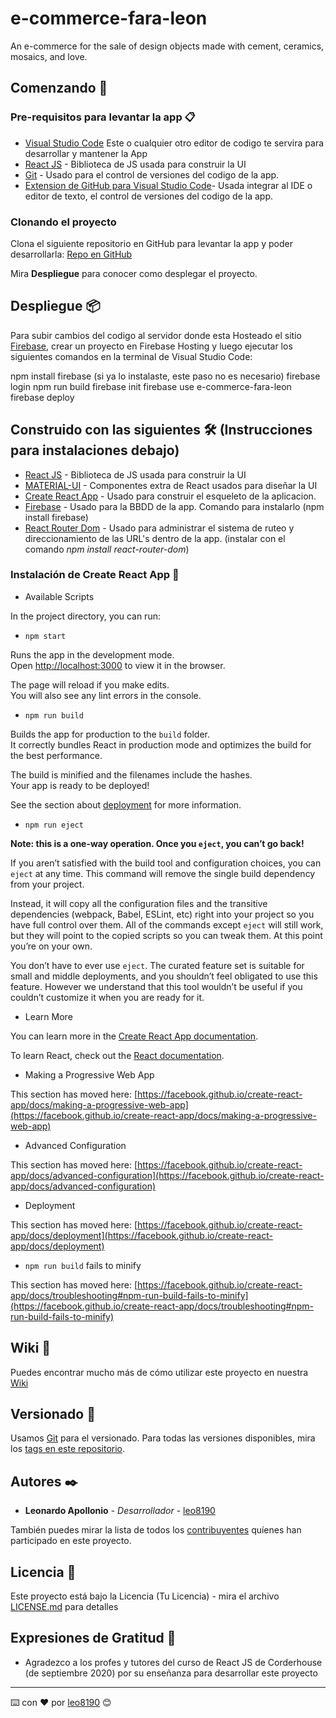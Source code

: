 # e-commerce-fara-leon

An e-commerce for the sale of design objects made with cement, ceramics, mosaics, and love.

## Comenzando 🚀
### Pre-requisitos para levantar la app 📋

* [Visual Studio Code](https://code.visualstudio.com/) Este o cualquier otro editor de codigo te servira para desarrollar y mantener la App
* [React JS](https://es.reactjs.org/) - Biblioteca de JS usada para construir la UI
* [Git](https://git-scm.com/downloads) - Usado para el control de versiones del codigo de la app.
* [Extension de GitHub para Visual Studio Code]()- Usada integrar al IDE o editor de texto, el control de versiones del codigo de la app.

### Clonando el proyecto

Clona el siguiente repositorio en GitHub para levantar la app y poder desarrollarla:
[Repo en GitHub](c/leo8190/e-commerce-fara-leon)

Mira **Despliegue** para conocer como desplegar el proyecto.

## Despliegue 📦

Para subir cambios del codigo al servidor donde esta Hosteado el sitio [Firebase](https://e-commerce-fara-leon.web.app/), crear un proyecto en Firebase Hosting y luego ejecutar los siguientes comandos en la terminal de Visual Studio Code:

npm install firebase (si ya lo instalaste, este paso no es necesario)
firebase login
npm run build
firebase init
firebase use e-commerce-fara-leon
firebase deploy

## Construido con las siguientes 🛠️ (Instrucciones para instalaciones debajo)

* [React JS](https://es.reactjs.org/) - Biblioteca de JS usada para construir la UI
* [MATERIAL-UI](https://material-ui.com) - Componentes extra de React usados para diseñar la UI
* [Create React App](https://github.com/facebook/create-react-app) - Usado para construir el esqueleto de la aplicacion.    
* [Firebase](https://firebase.google.com/) - Usado para la BBDD de la app. Comando para instalarlo (npm install firebase)
* [React Router Dom](https://reactrouter.com) - Usado para administrar el sistema de ruteo y direccionamiento de las URL's dentro de la app. (instalar con el comando *npm install react-router-dom*)     

### Instalación de Create React App 🔧
* Available Scripts

In the project directory, you can run:

* `npm start`

Runs the app in the development mode.\
Open [http://localhost:3000](http://localhost:3000) to view it in the browser.

The page will reload if you make edits.\
You will also see any lint errors in the console.

* `npm run build`

Builds the app for production to the `build` folder.\
It correctly bundles React in production mode and optimizes the build for the best performance.

The build is minified and the filenames include the hashes.\
Your app is ready to be deployed!

See the section about [deployment](https://facebook.github.io/create-react-app/docs/deployment) for more information.

* `npm run eject`

**Note: this is a one-way operation. Once you `eject`, you can’t go back!**

If you aren’t satisfied with the build tool and configuration choices, you can `eject` at any time. This command will remove the single build dependency from your project.

Instead, it will copy all the configuration files and the transitive dependencies (webpack, Babel, ESLint, etc) right into your project so you have full control over them. All of the commands except `eject` will still work, but they will point to the copied scripts so you can tweak them. At this point you’re on your own.

You don’t have to ever use `eject`. The curated feature set is suitable for small and middle deployments, and you shouldn’t feel obligated to use this feature. However we understand that this tool wouldn’t be useful if you couldn’t customize it when you are ready for it.

* Learn More

You can learn more in the [Create React App documentation](https://facebook.github.io/create-react-app/docs/getting-started).

To learn React, check out the [React documentation](https://reactjs.org/).

* Making a Progressive Web App

This section has moved here: [https://facebook.github.io/create-react-app/docs/making-a-progressive-web-app](https://facebook.github.io/create-react-app/docs/making-a-progressive-web-app)

* Advanced Configuration

This section has moved here: [https://facebook.github.io/create-react-app/docs/advanced-configuration](https://facebook.github.io/create-react-app/docs/advanced-configuration)

* Deployment

This section has moved here: [https://facebook.github.io/create-react-app/docs/deployment](https://facebook.github.io/create-react-app/docs/deployment)

* `npm run build` fails to minify

This section has moved here: [https://facebook.github.io/create-react-app/docs/troubleshooting#npm-run-build-fails-to-minify](https://facebook.github.io/create-react-app/docs/troubleshooting#npm-run-build-fails-to-minify)

## Wiki 📖

Puedes encontrar mucho más de cómo utilizar este proyecto en nuestra [Wiki](https://github.com/leo8190/e-commerce-fara-leon/wiki)

## Versionado 📌

Usamos [Git](http://github.com/) para el versionado. Para todas las versiones disponibles, mira los [tags en este repositorio](https://github.com/leo8190/e-commerce-fara-leon/tags).

## Autores ✒️

* **Leonardo Apollonio** - *Desarrollador* - [leo8190](https://github.com/leo8190)

También puedes mirar la lista de todos los [contribuyentes](https://github.com/leo8190/e-commerce-fara-leon/contributors) quíenes han participado en este proyecto. 

## Licencia 📄

Este proyecto está bajo la Licencia (Tu Licencia) - mira el archivo [LICENSE.md](LICENSE.md) para detalles

## Expresiones de Gratitud 🎁

* Agradezco a los profes y tutores del curso de React JS de Corderhouse (de septiembre 2020) por su enseñanza para desarrollar este proyecto

---
⌨️ con ❤️ por [leo8190](https://github.com/leo8190/) 😊
